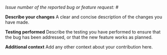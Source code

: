 *Issue number of the reported bug or feature request: #<number>*

**Describe your changes**
A clear and concise description of the changes you have made.

**Testing performed**
Describe the testing you have performed to ensure that the bug has been addressed, or that the new feature works as planned.

**Additional context**
Add any other context about your contribution here.
